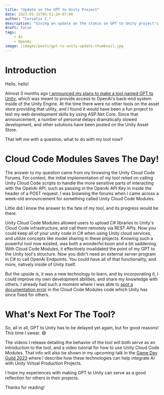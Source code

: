 ```yaml
---
title: "Update on the GPT to Unity Project"
date: 2023-03-31T05:51:24-07:00
author: "Corvalis C."
description: "Giving an update on the status on GPT to Unity project's status"
draft: false
tags: 
    - Ai
    - OpenAi
image: /images/posts/gpt-to-unity-update-thumbnail.jpg
---
```


# Introduction
Hello, hello!


Almost 3 months ago [I announced my plans to make a tool named GPT to Unity](https://youtu.be/gt0q1T8fVI4), which was meant to provide access to OpenAi's back-end system inside of the Unity Engine. At the time there were no other tools on the asset store providing that utility, and I found it would have been a fun project to test my web development skills by using ASP.Net Core. Since that announcement, a number of personal delays dramatically slowed development, and other solutions have been posted on the Unity Asset Store.


That left me with a question, what to do with my tool now?


# Cloud Code Modules Saves The Day!

The answer to my question came from my browsing the Unity Cloud Code Forums. For context, the initial implementation of my tool relied on calling Unity Cloud Code scripts to handle the more sensitive parts of interacting with the OpenAi API, such as passing in the OpenAi API Key in inside the header of a POST request. I was browsing the forums when I came across a week-old announcement for something called Unity Cloud Code Modules.


Little did I know the answer to the fate of my tool, and its progress would be there.


Unity Cloud Code Modules allowed users to upload C# libraries to Unity's Cloud Code infrastructure, and call them remotely via REST APIs. Now you could keep all of your unity code in C# when using Unity cloud services, and utilize concepts like model sharing in these projects. Knowing such a powerful tool now existed, was both a wonderful boon and a bit saddening. With Cloud Code Modules, it effectively invalidated the point of my GPT to the Unity tool's structure. Now you didn't need an external server program in C# to call OpenAi Endpoints. You could have all of that functionality, and more, natively inside of Unity itself.


But the upside is, it was a new technology to learn, and by incorporating it, I could improve my own development abilities, and share my knowledge with others. I already had such a moment where I was able to [spot a documentation error](https://forum.unity.com/threads/calling-an-endpoint-inside-a-cloud-code-c-module-from-outside-of-unity.1417551/#post-8909796) 
in the Cloud Code Modules code which Unity has since fixed for others.

# What's Next For The Tool?


So, all in all, GPT to Unity has to be delayed yet again, but for good reasons! This time I swear. 😅


The videos I release detailing the behavior of the tool will both serve as an introduction to the tool, and a video tutorial for how to use Unity Cloud Code Modules. That info will also be shown in my upcoming talk in the [Game Dev Guild 2023](https://gamedevguild.com/) where I describe how these technologies can help integrate AI with Unity Virtual Production Projects.



I hope my experiences with making GPT to Unity can serve as a good reflection for others in their projects.




Thanks for reading!


